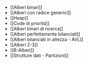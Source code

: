 - [[Alberi binari]]
- [[Alberi con radice generici]]
- [[Heap]]
- [[Code di priorità]]
- [[Alberi binari di ricerca]]
- [[Alberi perfettamente bilanciati]]
- [[Alberi bilanciati in altezza - AVL]]
- [[Alberi 2-3]]
- [[B-Alberi]]
- [[Strutture dati - Partizioni]]